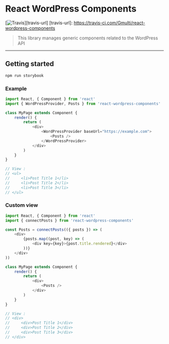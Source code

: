 # React WordPress Components

[![Travis](https://img.shields.io/travis/com/Gmulti/react-wordpress-components/master.svg?style=for-the-badge)][travis-url]
[travis-url]: https://travis-ci.com/Gmulti/react-wordpress-components

> This library manages generic components related to the WordPress API

---

## Getting started

```sh
npm run storybook
```

### Example

```js
import React, { Component } from 'react'
import { WordPressProvider, Posts } from 'react-wordpress-components'

class MyPage extends Component {
    render() {
        return (
            <div>
                <WordPressProvider baseUrl="https://example.com">
                    <Posts />
                </WordPressProvider>
            </div>
        )
    }
}

// View :
// <ul>
//     <li>Post Title 1</li>
//     <li>Post Title 2</li>
//     <li>Post Title 3</li>
// </ul>
```

### Custom view

```js
import React, { Component } from 'react'
import { connectPosts } from 'react-wordpress-components'

const Posts = connectPosts(({ posts }) => (
    <div>
        {posts.map((post, key) => (
            <div key={key}>{post.title.rendered}</div>
        ))}
    </div>
))

class MyPage extends Component {
    render() {
        return (
            <div>
                <Posts />
            </div>
        )
    }
}

// View :
// <div>
//     <div>Post Title 1</div>
//     <div>Post Title 2</div>
//     <div>Post Title 3</div>
// </div>
```
